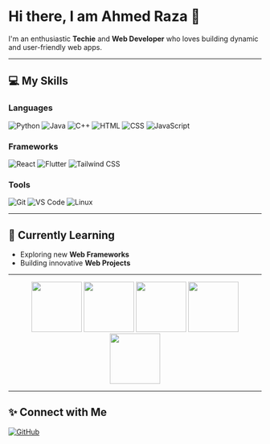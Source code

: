 # Hi there, I am Ahmed Raza 👋

I'm an enthusiastic **Techie** and **Web Developer** who loves building dynamic and user-friendly web apps.

---

## 💻 My Skills

### **Languages**
![Python](https://img.shields.io/badge/Python-3776AB?style=for-the-badge&logo=python&logoColor=white)
![Java](https://img.shields.io/badge/Java-007396?style=for-the-badge&logo=java&logoColor=white)
![C++](https://img.shields.io/badge/C%2B%2B-00599C?style=for-the-badge&logo=cplusplus&logoColor=white)
![HTML](https://img.shields.io/badge/HTML-E34F26?style=for-the-badge&logo=html5&logoColor=white)
![CSS](https://img.shields.io/badge/CSS-1572B6?style=for-the-badge&logo=css3&logoColor=white)
![JavaScript](https://img.shields.io/badge/JavaScript-F7DF1E?style=for-the-badge&logo=javascript&logoColor=black)

### **Frameworks**
![React](https://img.shields.io/badge/React-20232A?style=for-the-badge&logo=react&logoColor=61DAFB)
![Flutter](https://img.shields.io/badge/Flutter-02569B?style=for-the-badge&logo=flutter&logoColor=white)
![Tailwind CSS](https://img.shields.io/badge/Tailwind_CSS-06B6D4?style=for-the-badge&logo=tailwindcss&logoColor=white)

### **Tools**
![Git](https://img.shields.io/badge/Git-F05032?style=for-the-badge&logo=git&logoColor=white)
![VS Code](https://img.shields.io/badge/VS_Code-0078D4?style=for-the-badge&logo=visual-studio-code&logoColor=white)
![Linux](https://img.shields.io/badge/Linux-FCC624?style=for-the-badge&logo=linux&logoColor=black)



---

## 🌱 Currently Learning
- Exploring new **Web Frameworks**
- Building innovative **Web Projects**

---

<div align="center">
  <img src="https://github.com/user-attachments/assets/a6ddb9f5-337a-42fd-890e-3241e5b8bef8" width="100" height="100" />
  <img src="https://github.com/user-attachments/assets/72a142c2-dbe2-463f-a8c1-7146900d4d08" width="100" height="100" />
  <img src="https://github.com/user-attachments/assets/e779aee5-b857-4168-9e6e-34128e3374a5" width="100" height="100" />
  <img src="https://github.com/user-attachments/assets/3d86d4a0-f17b-4614-aafb-030f4154ae06" width="100" height="100" />
  <img src="https://github.com/user-attachments/assets/52a1ac6c-8a9b-45e0-8bf1-07ead790a7b9" width="100" height="100" />
</div>

---

## ✨ Connect with Me
[![GitHub](https://img.shields.io/badge/GitHub-AhmedRz1122-181717?style=for-the-badge&logo=github)](https://github.com/AhmedRz1122)
